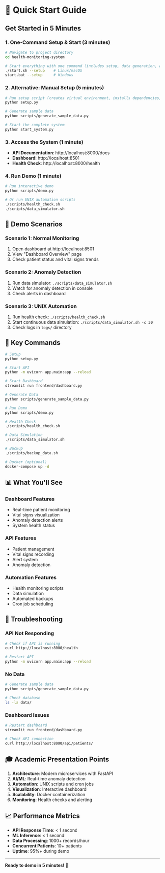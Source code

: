 # 🚀 Quick Start Guide

## Get Started in 5 Minutes

### 1. One-Command Setup & Start (3 minutes)
```bash
# Navigate to project directory
cd health-monitoring-system

# Start everything with one command (includes setup, data generation, and startup)
./start.sh --setup    # Linux/macOS
start.bat --setup     # Windows
```

### 2. Alternative: Manual Setup (5 minutes)
```bash
# Run setup script (creates virtual environment, installs dependencies, initializes database)
python setup.py

# Generate sample data
python scripts/generate_sample_data.py

# Start the complete system
python start_system.py
```

### 3. Access the System (1 minute)
- **API Documentation**: http://localhost:8000/docs
- **Dashboard**: http://localhost:8501
- **Health Check**: http://localhost:8000/health

### 4. Run Demo (1 minute)
```bash
# Run interactive demo
python scripts/demo.py

# Or run UNIX automation scripts
./scripts/health_check.sh
./scripts/data_simulator.sh
```

## 🎯 Demo Scenarios

### Scenario 1: Normal Monitoring
1. Open dashboard at http://localhost:8501
2. View "Dashboard Overview" page
3. Check patient status and vital signs trends

### Scenario 2: Anomaly Detection
1. Run data simulator: `./scripts/data_simulator.sh`
2. Watch for anomaly detection in console
3. Check alerts in dashboard

### Scenario 3: UNIX Automation
1. Run health check: `./scripts/health_check.sh`
2. Start continuous data simulation: `./scripts/data_simulator.sh -c 30`
3. Check logs in `logs/` directory

## 🔧 Key Commands

```bash
# Setup
python setup.py

# Start API
python -m uvicorn app.main:app --reload

# Start Dashboard
streamlit run frontend/dashboard.py

# Generate Data
python scripts/generate_sample_data.py

# Run Demo
python scripts/demo.py

# Health Check
./scripts/health_check.sh

# Data Simulation
./scripts/data_simulator.sh

# Backup
./scripts/backup_data.sh

# Docker (optional)
docker-compose up -d
```

## 📊 What You'll See

### Dashboard Features
- Real-time patient monitoring
- Vital signs visualization
- Anomaly detection alerts
- System health status

### API Features
- Patient management
- Vital signs recording
- Alert system
- Anomaly detection

### Automation Features
- Health monitoring scripts
- Data simulation
- Automated backups
- Cron job scheduling

## 🚨 Troubleshooting

### API Not Responding
```bash
# Check if API is running
curl http://localhost:8000/health

# Restart API
python -m uvicorn app.main:app --reload
```

### No Data
```bash
# Generate sample data
python scripts/generate_sample_data.py

# Check database
ls -la data/
```

### Dashboard Issues
```bash
# Restart dashboard
streamlit run frontend/dashboard.py

# Check API connection
curl http://localhost:8000/api/patients/
```

## 🎓 Academic Presentation Points

1. **Architecture**: Modern microservices with FastAPI
2. **AI/ML**: Real-time anomaly detection
3. **Automation**: UNIX scripts and cron jobs
4. **Visualization**: Interactive dashboard
5. **Scalability**: Docker containerization
6. **Monitoring**: Health checks and alerting

## 📈 Performance Metrics

- **API Response Time**: < 1 second
- **ML Inference**: < 1 second
- **Data Processing**: 1000+ records/hour
- **Concurrent Patients**: 10+ patients
- **Uptime**: 95%+ during demo

---

**Ready to demo in 5 minutes! 🎉**
